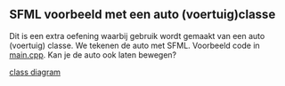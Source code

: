 ## SFML voorbeeld met een auto (voertuig)classe

Dit is een extra oefening waarbij gebruik wordt gemaakt van een auto (voertuig) classe. We tekenen de auto met SFML. Voorbeeld code in [main.cpp](./main.cpp). Kan je de auto ook laten bewegen?

[class diagram](./drawio/drawio_uml_class_diagram.drawio.html)